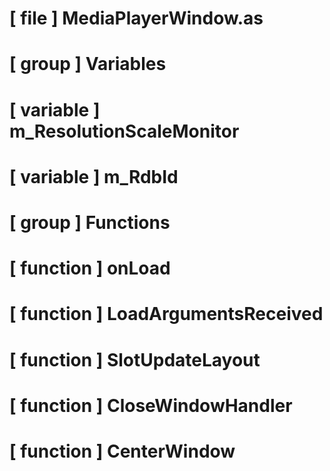 # [ file ] MediaPlayerWindow.as

# [ group ] Variables

# [ variable ] m_ResolutionScaleMonitor

# [ variable ] m_RdbId

# [ group ] Functions

# [ function ] onLoad

# [ function ] LoadArgumentsReceived

# [ function ] SlotUpdateLayout

# [ function ] CloseWindowHandler

# [ function ] CenterWindow

